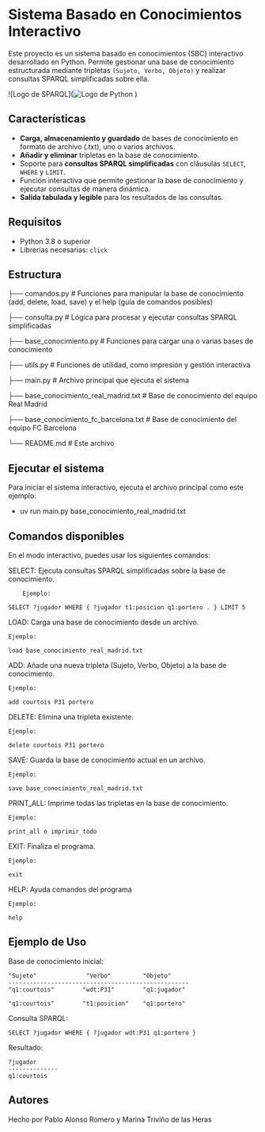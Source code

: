 # Sistema Basado en Conocimientos Interactivo

Este proyecto es un sistema basado en conocimientos (SBC) interactivo desarrollado en Python. Permite gestionar una base de conocimiento estructurada mediante tripletas `(Sujeto, Verbo, Objeto)` y realizar consultas SPARQL simplificadas sobre ella.


![Logo de SPARQL](![Logo de Python](https://www.python.org/static/community_logos/python-logo-master-v3-TM.png)
)

## Características

- **Carga, almacenamiento y guardado** de bases de conocimiento en formato de archivo (.txt), uno o varios archivos.
- **Añadir y eliminar** tripletas en la base de conocimiento.
- Soporte para **consultas SPARQL simplificadas** con cláusulas `SELECT`, `WHERE` y `LIMIT`.
- Función interactiva que permite gestionar la base de conocimiento y ejecutar consultas de manera dinámica.
- **Salida tabulada y legible** para los resultados de las consultas.
  
## Requisitos

- Python 3.8 o superior
- Librerías necesarias: `click`

## Estructura

├── comandos.py                          # Funciones para manipular la base de conocimiento (add, delete, load, save) y el help (guía de comandos posibles)

├── consulta.py                          # Lógica para procesar y ejecutar consultas SPARQL simplificadas

├── base_conocimiento.py                 # Funciones para cargar una o varias bases de conocimiento

├── utils.py                             # Funciones de utilidad, como impresión y gestión interactiva

├── main.py                              # Archivo principal que ejecuta el sistema

├── base_conocimiento_real_madrid.txt    # Base de conocimiento del equipo Real Madrid

├── base_conocimiento_fc_barcelona.txt   # Base de conocimiento del equipo FC Barcelona

└── README.md                            # Este archivo

## Ejecutar el sistema

Para iniciar el sistema interactivo, ejecuta el archivo principal como este ejemplo:

- uv run main.py base_conocimiento_real_madrid.txt

## Comandos disponibles

En el modo interactivo, puedes usar los siguientes comandos:

SELECT: Ejecuta consultas SPARQL simplificadas sobre la base de conocimiento.
        
        Ejemplo:

    SELECT ?jugador WHERE { ?jugador t1:posicion q1:portero . } LIMIT 5

LOAD: Carga una base de conocimiento desde un archivo.

    Ejemplo:

    load base_conocimiento_real_madrid.txt

ADD: Añade una nueva tripleta (Sujeto, Verbo, Objeto) a la base de conocimiento.

    Ejemplo:

    add courtois P31 portero

DELETE: Elimina una tripleta existente.

    Ejemplo:

    delete courtois P31 portero

SAVE: Guarda la base de conocimiento actual en un archivo.

    Ejemplo:

    save base_conocimiento_real_madrid.txt

PRINT_ALL: Imprime todas las tripletas en la base de conocimiento.

    Ejemplo:

    print_all o imprimir_todo

EXIT: Finaliza el programa.

    Ejemplo:

    exit

HELP: Ayuda comandos del programa

    Ejemplo:

    help

## Ejemplo de Uso

Base de conocimiento inicial:

    "Sujeto"              "Verbo"         "Objeto"
    ---------------------------------------------------
    "q1:courtois"        "wdt:P31"        "q1:jugador"

    "q1:courtois"        "t1:posicion"    "q1:portero"


Consulta SPARQL:

    SELECT ?jugador WHERE { ?jugador wdt:P31 q1:portero }


Resultado:

    ?jugador
    --------------
    q1:courtois


## Autores

Hecho por Pablo Alonso Romero y Marina Triviño de las Heras

